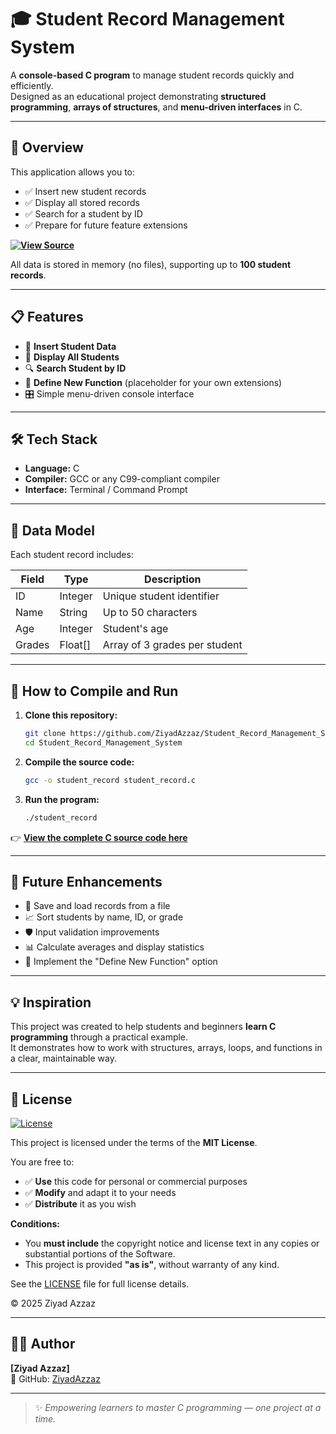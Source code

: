 # 🎓 Student Record Management System

A **console-based C program** to manage student records quickly and efficiently.  
Designed as an educational project demonstrating **structured programming**, **arrays of structures**, and **menu-driven interfaces** in C.

---

## 🚀 Overview

This application allows you to:

- ✅ Insert new student records
- ✅ Display all stored records
- ✅ Search for a student by ID
- ✅ Prepare for future feature extensions

  
**[![View Source](https://img.shields.io/badge/View%20Code-student_record.c-blue?style=for-the-badge)](https://github.com/ZiyadAzzaz/Student_Record_Management_System/blob/main/student_record.c)**


All data is stored in memory (no files), supporting up to **100 student records**.

---


## 📋 Features

- 📝 **Insert Student Data**
- 📄 **Display All Students**
- 🔍 **Search Student by ID**
- 🧩 **Define New Function** (placeholder for your own extensions)
- 🎛️ Simple menu-driven console interface

---

## 🛠️ Tech Stack

- **Language:** C
- **Compiler:** GCC or any C99-compliant compiler
- **Interface:** Terminal / Command Prompt

---

## 🧩 Data Model

Each student record includes:

| Field   | Type    | Description                       |
|---------|---------|-----------------------------------|
| ID      | Integer | Unique student identifier        |
| Name    | String  | Up to 50 characters              |
| Age     | Integer | Student's age                    |
| Grades  | Float[] | Array of 3 grades per student    |

---

## 🚀 How to Compile and Run

1. **Clone this repository:**

   ```bash
   git clone https://github.com/ZiyadAzzaz/Student_Record_Management_System.git
   cd Student_Record_Management_System
   ```

2. **Compile the source code:**

   ```bash
   gcc -o student_record student_record.c
   ```

3. **Run the program:**

   ```bash
   ./student_record
   ```

👉 **[View the complete C source code here](https://github.com/ZiyadAzzaz/Student_Record_Management_System/blob/main/student_record.c)**

---

## 🎯 Future Enhancements

- 💾 Save and load records from a file
- 📈 Sort students by name, ID, or grade
- 🛡️ Input validation improvements
- 📊 Calculate averages and display statistics
- 🧠 Implement the "Define New Function" option

---

## 💡 Inspiration

This project was created to help students and beginners **learn C programming** through a practical example.  
It demonstrates how to work with structures, arrays, loops, and functions in a clear, maintainable way.

---

## 🪪 License

[![License](https://img.shields.io/badge/License-MIT-green.svg)](LICENSE)

This project is licensed under the terms of the **MIT License**.

You are free to:

- ✅ **Use** this code for personal or commercial purposes
- ✅ **Modify** and adapt it to your needs
- ✅ **Distribute** it as you wish

**Conditions:**

- You **must include** the copyright notice and license text in any copies or substantial portions of the Software.
- This project is provided **"as is"**, without warranty of any kind.

See the [LICENSE](LICENSE) file for full license details.

© 2025 Ziyad Azzaz


---

## 👨‍💻 Author

**[Ziyad Azzaz]**  
🔗 GitHub: [ZiyadAzzaz](https://github.com/ZiyadAzzaz)

---

> ✨ *Empowering learners to master C programming — one project at a time.*
